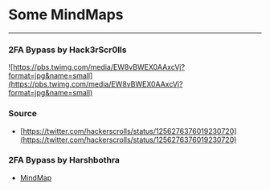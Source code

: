 # Some MindMaps
---
### 2FA Bypass by Hack3rScr0lls
![https://pbs.twimg.com/media/EW8vBWEX0AAxcVj?format=jpg&name=small](https://pbs.twimg.com/media/EW8vBWEX0AAxcVj?format=jpg&name=small)

### Source
* [https://twitter.com/hackerscrolls/status/1256276376019230720](https://twitter.com/hackerscrolls/status/1256276376019230720)

### 2FA Bypass by Harshbothra 
* [MindMap](https://www.mindmeister.com/1736437018?t=SEeZOmvt01)


